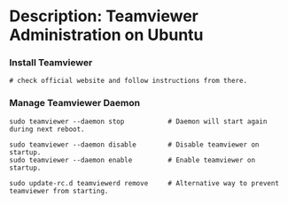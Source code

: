 # Description: Teamviewer Administration on Ubuntu

### Install Teamviewer
```
# check official website and follow instructions from there.
```

### Manage Teamviewer Daemon
```
sudo teamviewer --daemon stop           # Daemon will start again during next reboot.

sudo teamviewer --daemon disable        # Disable teamviewer on startup.
sudo teamviewer --daemon enable         # Enable teamviewer on startup.

sudo update-rc.d teamviewerd remove     # Alternative way to prevent teamviewer from starting.
```
